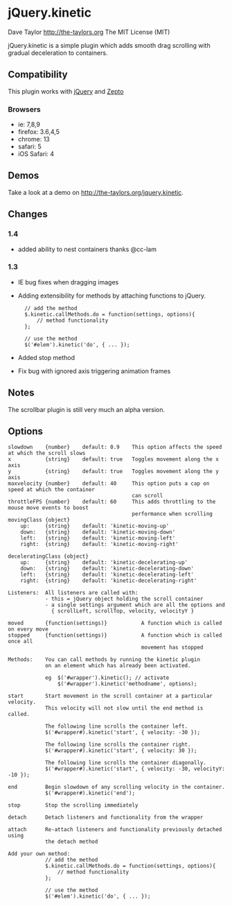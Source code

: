 jQuery.kinetic
==============
Dave Taylor <http://the-taylors.org>
The MIT License (MIT)

jQuery.kinetic is a simple plugin which adds smooth drag scrolling with 
gradual deceleration to containers.

Compatibility
-------------
This plugin works with [jQuery](http://jquery.com) and
[Zepto](http://zeptojs.com/)

### Browsers ###
- ie: 7,8,9
- firefox: 3.6,4,5
- chrome: 13
- safari: 5
- iOS Safari: 4

Demos
-----
Take a look at a demo on <http://the-taylors.org/jquery.kinetic>.

Changes
------- 

### 1.4
- added ability to nest containers thanks @cc-lam

### 1.3
- IE bug fixes when dragging images
- Adding extensibility for methods by attaching functions to jQuery.

        // add the method
        $.kinetic.callMethods.do = function(settings, options){
            // method functionality
        };

        // use the method
        $('#elem').kinetic('do', { ... });

- Added stop method
- Fix bug with ignored axis triggering animation frames



Notes
-----
The scrollbar plugin is still very much an alpha version.


Options
-------

    slowdown    {number}    default: 0.9    This option affects the speed at which the scroll slows
    x           {string}    default: true   Toggles movement along the x axis
    y           {string}    default: true   Toggles movement along the y axis
    maxvelocity {number}    default: 40     This option puts a cap on speed at which the container
                                            can scroll
    throttleFPS {number}    default: 60     This adds throttling to the mouse move events to boost
                                            performance when scrolling
    movingClass {object} 
        up:     {string}    default: 'kinetic-moving-up'
        down:   {string}    default: 'kinetic-moving-down'
        left:   {string}    default: 'kinetic-moving-left'
        right:  {string}    default: 'kinetic-moving-right'

    deceleratingClass {object} 
        up:     {string}    default: 'kinetic-decelerating-up'
        down:   {string}    default: 'kinetic-decelerating-down'
        left:   {string}    default: 'kinetic-decelerating-left'
        right:  {string}    default: 'kinetic-decelerating-right'

    Listeners:  All listeners are called with:
                - this = jQuery object holding the scroll container
                - a single settings argument which are all the options and  
                  { scrollLeft, scrollTop, velocity, velocityY }

    moved       {function(settings)}           A function which is called on every move
    stopped     {function(settings)}           A function which is called once all 
                                               movement has stopped

    Methods:    You can call methods by running the kinetic plugin
                on an element which has already been activated.

                eg  $('#wrapper').kinetic(); // activate
                    $('#wrapper').kinetic('methodname', options);

    start       Start movement in the scroll container at a particular velocity.
                This velocity will not slow until the end method is called.

                The following line scrolls the container left.
                $('#wrapper#).kinetic('start', { velocity: -30 });

                The following line scrolls the container right.
                $('#wrapper#).kinetic('start', { velocity: 30 });

                The following line scrolls the container diagonally.
                $('#wrapper#).kinetic('start', { velocity: -30, velocityY: -10 });

    end         Begin slowdown of any scrolling velocity in the container.
                $('#wrapper#).kinetic('end');

    stop        Stop the scrolling immediately

    detach      Detach listeners and functionality from the wrapper

    attach      Re-attach listeners and functionality previously detached using
                the detach method

    Add your own method:
                // add the method
                $.kinetic.callMethods.do = function(settings, options){
                    // method functionality
                };

                // use the method
                $('#elem').kinetic('do', { ... });
